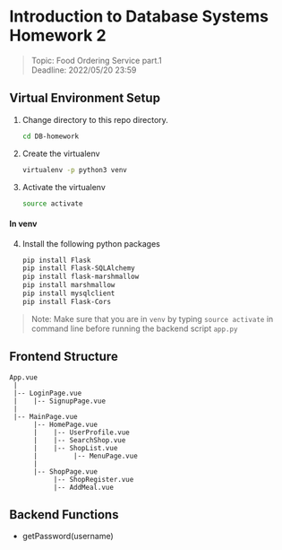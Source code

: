 # Introduction to Database Systems Homework 2

> Topic: Food Ordering Service part.1 <br>
> Deadline: 2022/05/20 23:59

## Virtual Environment Setup

1. Change directory to this repo directory. 
    ```zsh
    cd DB-homework
    ```
    
2. Create the virtualenv
    ```zsh
    virtualenv -p python3 venv
    ```
    
3. Activate the virtualenv
    ```zsh
    source activate
    ```

#### In venv
4. Install the following python packages
    ```zsh
    pip install Flask
    pip install Flask-SQLAlchemy
    pip install flask-marshmallow
    pip install marshmallow
    pip install mysqlclient
    pip install Flask-Cors
    ```
    
> Note: Make sure that you are in `venv` by typing `source activate` in command line before running the backend script `app.py`

## Frontend Structure

```
App.vue
 |
 |-- LoginPage.vue
 |    |-- SignupPage.vue
 |
 |-- MainPage.vue
      |-- HomePage.vue
      |    |-- UserProfile.vue
      |    |-- SearchShop.vue
      |    |-- ShopList.vue
      |         |-- MenuPage.vue
      |
      |-- ShopPage.vue
           |-- ShopRegister.vue
           |-- AddMeal.vue
```

## Backend Functions

- getPassword(username)
